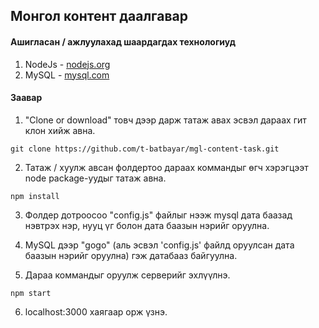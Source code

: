 ## Монгол контент даалгавар

#### Ашигласан / ажлуулахад шаардагдах технологиуд


1. NodeJs - [nodejs.org](https://nodejs.org)
1. MySQL - [mysql.com](https://mysql.com)


#### Заавар

1. "Clone or download" товч дээр дарж татаж авах эсвэл дараах гит клон хийж авна.

```
git clone https://github.com/t-batbayar/mgl-content-task.git

```

2. Татаж / хуулж авсан фолдертоо дараах коммандыг өгч хэрэгцээт node package-уудыг татаж авна.

```
npm install
```

3. Фолдер дотроосоо "config.js" файлыг нээж mysql дата баазад нэвтрэх нэр, нууц үг болон дата баазын нэрийг оруулна.

4. MySQL дээр "gogo" (аль эсвэл 'config.js' файлд оруулсан дата баазын нэрийг оруулна) гэж датабааз байгуулна.

5. Дараа коммандыг оруулж серверийг эхлүүлнэ.

```
npm start
```

6. localhost:3000 хаягаар орж үзнэ.
